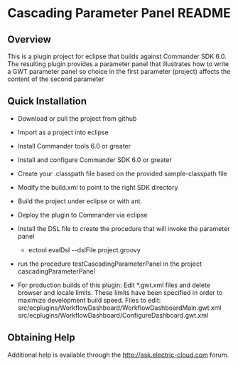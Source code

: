 Cascading Parameter Panel README
================================

Overview
--------

This is a plugin project for eclipse that builds against Commander SDK 6.0. The
resulting plugin provides a parameter panel that illustrates how to write a GWT
parameter panel so choice in the first parameter (project) affects the content
of the second parameter

Quick Installation
------------------

* Download or pull the project from github
* Import as a project into eclipse
* Install Commander tools 6.0 or greater
* Install and configure Commander SDK 6.0 or greater
* Create your .classpath file based on the provided sample-classpath file
* Modify the build.xml to point to the right SDK directory
* Build the project under eclipse or with ant.
* Deploy the plugin to Commander via eclipse
* Install the DSL file to create the procedure that will invoke the parameter panel
  * ectool evalDsl --dslFile project.groovy
* run the procedure testCascadingParameterPanel in the project cascadingParameterPanel

* For production builds of this plugin:
  Edit *.gwt.xml files and delete browser and locale limits.  These limits
  have been specified in order to maximize development build speed.
  Files to edit:
    src/ecplugins/WorkflowDashboard/WorkflowDashboardMain.gwt.xml
    src/ecplugins/WorkflowDashboard/ConfigureDashboard.gwt.xml


Obtaining Help
--------------

Additional help is available through the http://ask.electric-cloud.com forum.
